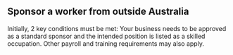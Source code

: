 ## Sponsor a worker from outside Australia

Initially, 2 key conditions must be met: Your business needs to be approved as a standard sponsor and the intended position is listed as a skilled occupation. Other payroll and training requirements may also apply.

